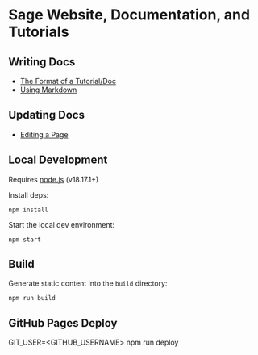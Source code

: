 # Sage Website, Documentation, and Tutorials


## Writing Docs

* [The Format of a Tutorial/Doc](./writing-docs/doc-format.md)
* [Using Markdown](./writing-docs/using-markdown.md)


## Updating Docs

* [Editing a Page](./writing-docs/updating-docs.md)


## Local Development

Requires [node.js](https://nodejs.org) (v18.17.1+)

Install deps:

```console
npm install
```

Start the local dev environment:

```console
npm start
```

## Build

Generate static content into the `build` directory:

```console
npm run build
```

## GitHub Pages Deploy

GIT_USER=<GITHUB_USERNAME> npm run deploy




